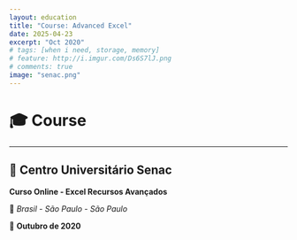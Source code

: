 ```yaml
---
layout: education
title: "Course: Advanced Excel"
date: 2025-04-23
excerpt: "Oct 2020"
# tags: [when i need, storage, memory]
# feature: http://i.imgur.com/Ds6S7lJ.png
# comments: true
image: "senac.png"
---
```


# 🎓 Course

---

## 💼 Centro Universitário Senac
**Curso Online - Excel Recursos Avançados**

📍 *Brasil - São Paulo - São Paulo*

📅 **Outubro de 2020**